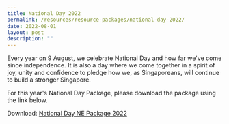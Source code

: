 ```yaml
---
title: National Day 2022
permalink: /resources/resource-packages/national-day-2022/
date: 2022-08-01
layout: post
description: ""
---
```

Every year on 9 August, we celebrate National Day and how far we've come since independence. It is also a day where we come together in a spirit of joy, unity and confidence to pledge how we, as Singaporeans, will continue to build a stronger Singapore.

For this year's National Day Package, please download the package using the link below.

Download: 
[National Day NE Package 2022](/files/packages/2022/National%20Day%20NE%20Package%202022.pdf)